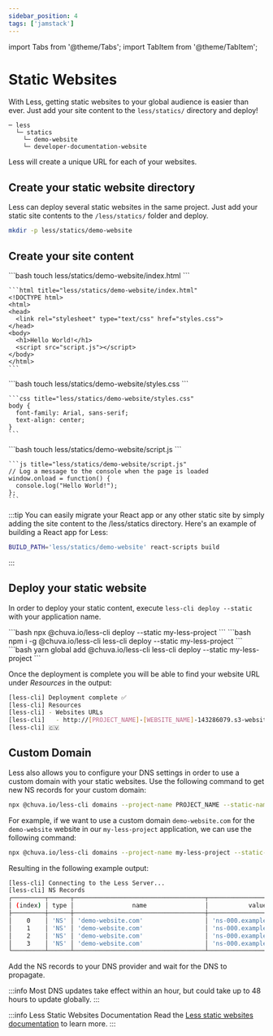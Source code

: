 ```yaml
---
sidebar_position: 4
tags: ['jamstack']
---
```


import Tabs from '@theme/Tabs';
import TabItem from '@theme/TabItem';

# Static Websites

With Less, getting static websites to your global audience is easier than ever. Just add your site content to the `less/statics/` directory and deploy!

```
─ less
  └─ statics
    └─ demo-website
    └─ developer-documentation-website
```

Less will create a unique URL for each of your websites.

## Create your static website directory
Less can deploy several static websites in the same project. Just add your static site contents to the `/less/statics/` folder and deploy. 

```bash
mkdir -p less/statics/demo-website
```

## Create your site content
<Tabs>
  
  <TabItem value="html" label="HTML">
    ```bash
    touch less/statics/demo-website/index.html
    ```
    
    ```html title="less/statics/demo-website/index.html"
    <!DOCTYPE html>
    <html>
    <head>
      <link rel="stylesheet" type="text/css" href="styles.css">
    </head>
    <body>
      <h1>Hello World!</h1>
      <script src="script.js"></script>
    </body>
    </html>
    ```
  </TabItem>

  <TabItem value="css" label="CSS">
    ```bash
    touch less/statics/demo-website/styles.css
    ```
    
    ```css title="less/statics/demo-website/styles.css"
    body {
      font-family: Arial, sans-serif;
      text-align: center;
    }
    ```
  </TabItem>

  <TabItem value="js" label="Javascript">
    ```bash
    touch less/statics/demo-website/script.js
    ```
    
    ```js title="less/statics/demo-website/script.js"
    // Log a message to the console when the page is loaded
    window.onload = function() {
      console.log("Hello World!");
    };
    ```
  </TabItem>
  
</Tabs>

:::tip
You can easily migrate your React app or any other static site by simply adding the site content to the /less/statics directory. Here's an example of building a React app for Less:
```bash
BUILD_PATH='less/statics/demo-website' react-scripts build
```
:::

## Deploy your static website

In order to deploy your static content, execute `less-cli deploy --static` with your application name.

<Tabs groupId="package-manager" queryString="package-manager">

  <TabItem value="npx" label="npx">
    ```bash
    npx @chuva.io/less-cli deploy --static my-less-project
    ```
  </TabItem>

  <TabItem value="npm" label="npm">
    ```bash
    npm i -g @chuva.io/less-cli
    less-cli deploy --static my-less-project
  ```
  </TabItem>

  <TabItem value="yarn" label="yarn">
    ```bash
    yarn global add @chuva.io/less-cli
    less-cli deploy --static my-less-project
    ```
  </TabItem>

</Tabs>

Once the deployment is complete you will be able to find your website URL under *Resources* in the output:
```bash
[less-cli] Deployment complete ✅
[less-cli] Resources
[less-cli] - Websites URLs
[less-cli]   - http://[PROJECT_NAME]-[WEBSITE_NAME]-143286079.s3-website-eu-west-1.amazonaws.com
[less-cli] 🇨🇻
```


## Custom Domain
Less also allows you to configure your DNS settings in order to use a custom domain with your static websites. Use the following command to get new NS records for your custom domain:
```bash
npx @chuva.io/less-cli domains --project-name PROJECT_NAME --static-name STATIC_NAME --custom-domain CUSTOM_DOMAIN
```

For example, if we want to use a custom domain `demo-website.com` for the `demo-website` website in our `my-less-project` application, we can use the following command:
```bash
npx @chuva.io/less-cli domains --project-name my-less-project --static-name demo-website --custom-domain demo-website.com
```

Resulting in the following example output:
```bash
[less-cli] Connecting to the Less Server...
[less-cli] NS Records
┌─────────┬──────┬────────────────────────────────────┬───────────────────────────┐
│ (index) │ type │                name                │           value           │
├─────────┼──────┼────────────────────────────────────┼───────────────────────────┤
│    0    │ 'NS' │ 'demo-website.com'                 │ 'ns-000.exampledns.org'   │
│    1    │ 'NS' │ 'demo-website.com'                 │ 'ns-000.exampledns.net'   │
│    2    │ 'NS' │ 'demo-website.com'                 │ 'ns-000.exampledns.co.uk' │
│    3    │ 'NS' │ 'demo-website.com'                 │ 'ns-000.exampledns.com'   │
└─────────┴──────┴────────────────────────────────────┴───────────────────────────┘
```
Add the NS records to your DNS provider and wait for the DNS to propagate.

:::info
Most DNS updates take effect within an hour, but could take up to 48 hours to update globally.
:::

:::info Less Static Websites Documentation
Read the [Less static websites documentation](/static-websites) to learn more.
:::
